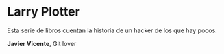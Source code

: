 # Larry Plotter

Esta serie de libros cuentan la historia de un hacker de los que hay pocos.

**Javier Vicente**, Git lover